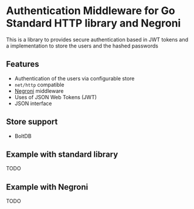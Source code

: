 # Authentication Middleware for Go Standard HTTP library and Negroni

This is a library to provides secure authentication based in JWT tokens and a implementation to store the users and the hashed passwords

## Features

* Authentication of the users via configurable store
* `net/http` compatible
* [Negroni](https://github.com/codegangsta/negroni) middleware
* Uses of JSON Web Tokens (JWT) 
* JSON interface

## Store support

* BoltDB

## Example with standard library

TODO

## Example with Negroni


TODO